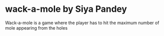 # wack-a-mole by Siya Pandey

Wack-a-mole is a game where the player has to hit the maximum number of mole appearing from the holes 
